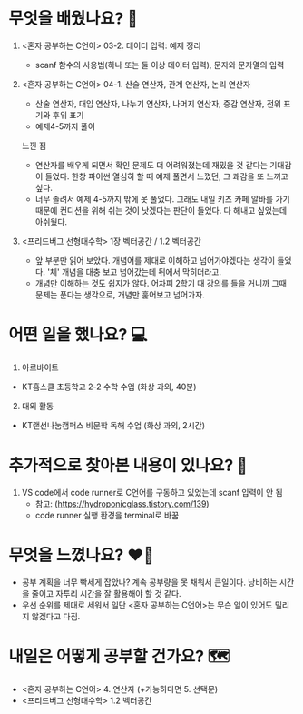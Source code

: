 # 무엇을 배웠나요? 📝
1. <혼자 공부하는 C언어> 03-2. 데이터 입력: 예제 정리
    - scanf 함수의 사용법(하나 또는 둘 이상 데이터 입력), 문자와 문자열의 입력

2. <혼자 공부하는 C언어> 04-1. 산술 연산자, 관계 연산자, 논리 연산자
    - 산술 연산자, 대입 연산자, 나누기 연산자, 나머지 연산자, 증감 연산자, 전위 표기와 후위 표기
    - 예제4-5까지 풀이

    느낀 점
    - 연산자를 배우게 되면서 확인 문제도 더 어려워졌는데 재밌을 것 같다는 기대감이 들었다. 한창 파이썬 열심히 할 때 예제 풀면서 느꼈던, 그 쾌감을 또 느끼고 싶다.
    - 너무 졸려서 예제 4-5까지 밖에 못 풀었다. 그래도 내일 키즈 카페 알바를 가기 때문에 컨디션을 위해 쉬는 것이 낫겠다는 판단이 들었다. 다 해내고 싶었는데 아쉬웠다.

3. <프리드버그 선형대수학> 1장 벡터공간 / 1.2 벡터공간
    - 앞 부분만 읽어 보았다. 개념어를 제대로 이해하고 넘어가야겠다는 생각이 들었다. '체' 개념을 대충 보고 넘어갔는데 뒤에서 막히더라고.
    - 개념만 이해하는 것도 쉽지가 않다. 어차피 2학기 때 강의를 들을 거니까 그때 문제는 푼다는 생각으로, 개념만 훑어보고 넘어가자.

# 어떤 일을 했나요? 💻
1. 아르바이트   
- KT홈스쿨 초등학교 2-2 수학 수업 (화상 과외, 40분)
2. 대외 활동
- KT랜선나눔캠퍼스 비문학 독해 수업 (화상 과외, 2시간)

# 추가적으로 찾아본 내용이 있나요? 🌊
1. VS code에서 code runner로 C언어를 구동하고 있었는데 scanf 입력이 안 됨
    - 참고: (https://hydroponicglass.tistory.com/139)
    - code runner 실행 환경을 terminal로 바꿈

# 무엇을 느꼈나요? ❤️‍🔥
- 공부 계획을 너무 빡세게 잡았나? 계속 공부량을 못 채워서 큰일이다. 낭비하는 시간을 줄이고 자투리 시간을 잘 활용해야 할 것 같다.
- 우선 순위를 제대로 세워서 일단 <혼자 공부하는 C언어>는 무슨 일이 있어도 밀리지 않겠다고 다짐.
    
# 내일은 어떻게 공부할 건가요? 🗺
- <혼자 공부하는 C언어> 4. 연산자 (+가능하다면 5. 선택문)
- <프리드버그 선형대수학> 1.2 벡터공간